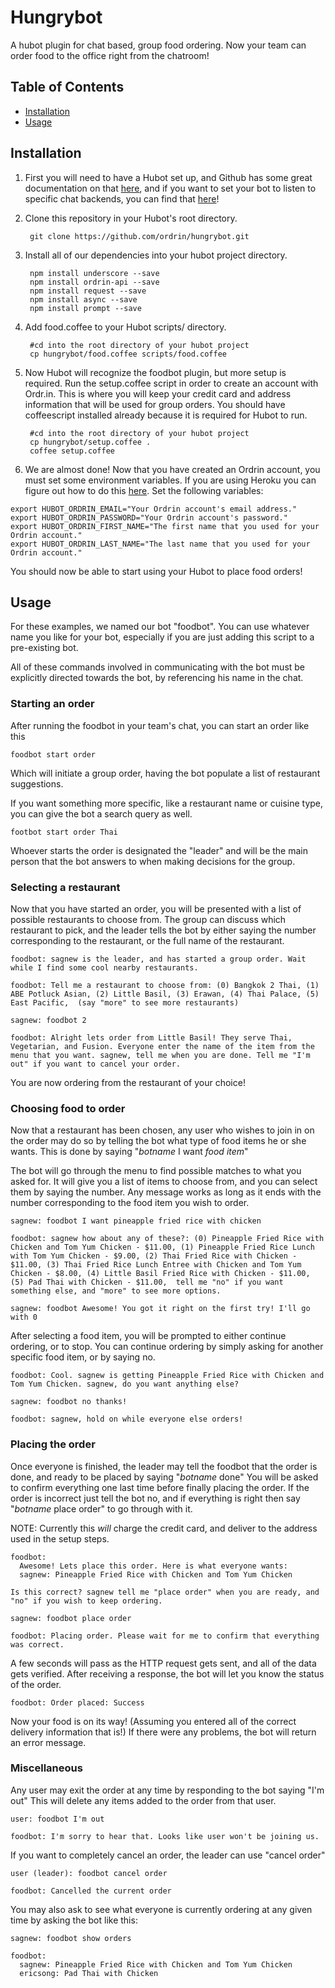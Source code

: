 # Hungrybot

A hubot plugin for chat based, group food ordering. Now your team can order food to the office right from the chatroom!

## Table of Contents

 - [Installation](#installation)
 - [Usage](#usage)

## Installation

1. First you will need to have a Hubot set up, and Github has some great documentation on that [here](https://github.com/github/hubot/blob/master/docs/README.md), and if you want to set your bot to listen to specific chat backends, you can find that [here](https://github.com/github/hubot/blob/master/docs/adapters.md)!

2. Clone this repository in your Hubot's root directory.

        git clone https://github.com/ordrin/hungrybot.git

3. Install all of our dependencies into your hubot project directory.

        npm install underscore --save
        npm install ordrin-api --save
        npm install request --save
        npm install async --save
        npm install prompt --save

3. Add food.coffee to your Hubot scripts/ directory.

        #cd into the root directory of your hubot project
        cp hungrybot/food.coffee scripts/food.coffee

4. Now Hubot will recognize the foodbot plugin, but more setup is required. Run the setup.coffee script in order to create an account with Ordr.in. This is where you will keep your credit card and address information that will be used for group orders. You should have coffeescript installed already because it is required for Hubot to run.

        #cd into the root directory of your hubot project
        cp hungrybot/setup.coffee .
        coffee setup.coffee

5. We are almost done! Now that you have created an Ordrin account, you must set some environment variables. If you are using Heroku you can figure out how to do this [here](https://devcenter.heroku.com/articles/config-vars). Set the following variables:

```
export HUBOT_ORDRIN_EMAIL="Your Ordrin account's email address."
export HUBOT_ORDRIN_PASSWORD="Your Ordrin account's password."
export HUBOT_ORDRIN_FIRST_NAME="The first name that you used for your Ordrin account."
export HUBOT_ORDRIN_LAST_NAME="The last name that you used for your Ordrin account."
```

You should now be able to start using your Hubot to place food orders!

## Usage

For these examples, we named our bot "foodbot". You can use whatever name you like for your bot, especially if you are just adding this script to a pre-existing bot.

All of these commands involved in communicating with the bot must be explicitly directed towards the bot, by referencing his name in the chat.

### Starting an order

After running the foodbot in your team's chat, you can start an order like this

    foodbot start order

Which will initiate a group order, having the bot populate a list of restaurant suggestions.

If you want something more specific, like a restaurant name or cuisine type, you can give the bot a search query as well.

    footbot start order Thai

Whoever starts the order is designated the "leader" and will be the main person that the bot answers to when making decisions for the group.

### Selecting a restaurant

Now that you have started an order, you will be presented with a list of possible restaurants to choose from. The group can discuss which restaurant to pick, and the leader tells the bot by either saying the number corresponding to the restaurant, or the full name of the restaurant.

```
foodbot: sagnew is the leader, and has started a group order. Wait while I find some cool nearby restaurants.

foodbot: Tell me a restaurant to choose from: (0) Bangkok 2 Thai, (1) ABE Potluck Asian, (2) Little Basil, (3) Erawan, (4) Thai Palace, (5) East Pacific,  (say "more" to see more restaurants)

sagnew: foodbot 2

foodbot: Alright lets order from Little Basil! They serve Thai, Vegetarian, and Fusion. Everyone enter the name of the item from the menu that you want. sagnew, tell me when you are done. Tell me "I'm out" if you want to cancel your order.
```

You are now ordering from the restaurant of your choice!

### Choosing food to order

Now that a restaurant has been chosen, any user who wishes to join in on the order may do so by telling the bot what type of food items he or she wants. This is done by saying "*botname* I want *food item*"

The bot will go through the menu to find possible matches to what you asked for. It will give you a list of items to choose from, and you can select them by saying the number. Any message works as long as it ends with the number corresponding to the food item you wish to order.

```
sagnew: foodbot I want pineapple fried rice with chicken

foodbot: sagnew how about any of these?: (0) Pineapple Fried Rice with Chicken and Tom Yum Chicken - $11.00, (1) Pineapple Fried Rice Lunch with Tom Yum Chicken - $9.00, (2) Thai Fried Rice with Chicken - $11.00, (3) Thai Fried Rice Lunch Entree with Chicken and Tom Yum Chicken - $8.00, (4) Little Basil Fried Rice with Chicken - $11.00, (5) Pad Thai with Chicken - $11.00,  tell me "no" if you want something else, and "more" to see more options.

sagnew: foodbot Awesome! You got it right on the first try! I'll go with 0
```

After selecting a food item, you will be prompted to either continue ordering, or to stop. You can continue ordering by simply asking for another specific food item, or by saying no.

```
foodbot: Cool. sagnew is getting Pineapple Fried Rice with Chicken and Tom Yum Chicken. sagnew, do you want anything else?

sagnew: foodbot no thanks!

foodbot: sagnew, hold on while everyone else orders!
```

### Placing the order

Once everyone is finished, the leader may tell the foodbot that the order is done, and ready to be placed by saying "*botname* done"
You will be asked to confirm everything one last time before finally placing the order. If the order is incorrect just tell the bot no, and if everything is right then say "*botname* place order" to go through with it.

NOTE: Currently this *will* charge the credit card, and deliver to the address used in the setup steps.

```
foodbot:
  Awesome! Lets place this order. Here is what everyone wants:
  sagnew: Pineapple Fried Rice with Chicken and Tom Yum Chicken

Is this correct? sagnew tell me "place order" when you are ready, and "no" if you wish to keep ordering.

sagnew: foodbot place order

foodbot: Placing order. Please wait for me to confirm that everything was correct.
```

A few seconds will pass as the HTTP request gets sent, and all of the data gets verified. After receiving a response, the bot will let you know the status of the order.

```
foodbot: Order placed: Success
```

Now your food is on its way! (Assuming you entered all of the correct delivery information that is!) If there were any problems, the bot will return an error message.

### Miscellaneous

Any user may exit the order at any time by responding to the bot saying "I'm out"
This will delete any items added to the order from that user.
```
user: foodbot I'm out

foodbot: I'm sorry to hear that. Looks like user won't be joining us.
``` 

If you want to completely cancel an order, the leader can use "cancel order"
```
user (leader): foodbot cancel order

foodbot: Cancelled the current order
```


You may also ask to see what everyone is currently ordering at any given time by asking the bot like this:
```
sagnew: foodbot show orders

foodbot:
  sagnew: Pineapple Fried Rice with Chicken and Tom Yum Chicken
  ericsong: Pad Thai with Chicken
```
